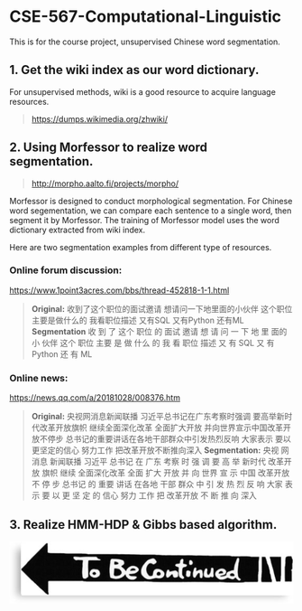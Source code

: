 # CSE-567-Computational-Linguistic
This is for the course project, unsupervised Chinese word segmentation.

## 1. Get the wiki index as our word dictionary.

For unsupervised methods, wiki is a good resource to acquire language resources.

> https://dumps.wikimedia.org/zhwiki/

## 2. Using Morfessor to realize word segmentation.

> http://morpho.aalto.fi/projects/morpho/

Morfessor is designed to conduct morphological segmentation. For Chinese word segementation,
we can compare each sentence to a single word, then segment it by Morfessor. The training of
Morfessor model uses the word dictionary extracted from wiki index.

Here are two segmentation examples from different type of resources.
### Online forum discussion:
https://www.1point3acres.com/bbs/thread-452818-1-1.html

> **Original:**
收到了这个职位的面试邀请
想请问一下地里面的小伙伴
这个职位主要是做什么的
我看职位描述
又有SQL
又有Python
还有ML
**Segmentation**
收 到 了 这个 职位 的 面试 邀请
想 请 问 一 下 地 里 面的 小 伙伴
这个 职位 主要 是 做 什么 的
我 看 职位 描述
又 有 SQL
又 有 Python
还 有 ML

### Online news:
https://news.qq.com/a/20181028/008376.htm

> **Original:**
央视网消息新闻联播
习近平总书记在广东考察时强调
要高举新时代改革开放旗帜
继续全面深化改革
全面扩大开放
并向世界宣示中国改革开放不停步
总书记的重要讲话在各地干部群众中引发热烈反响
大家表示
要以更坚定的信心
努力工作
把改革开放不断推向深入
**Segmentation:**
央视 网 消息 新闻联播
习近平 总书记 在 广东 考察 时 强 调
要 高 举 新时代 改革开放 旗帜
继续 全面深化改革
全面 扩大 开放
并 向 世界 宣 示 中国 改革开放 不 停 步
总书记 的 重要 讲话 在各地 干部 群众 中 引 发 热 烈 反 响
大家 表示
要 以 更 坚 定 的 信心
努力 工作
把 改革开放 不 断 推 向 深入

## 3. Realize HMM-HDP & Gibbs based algorithm.

![](/tobecontinued.jpg)